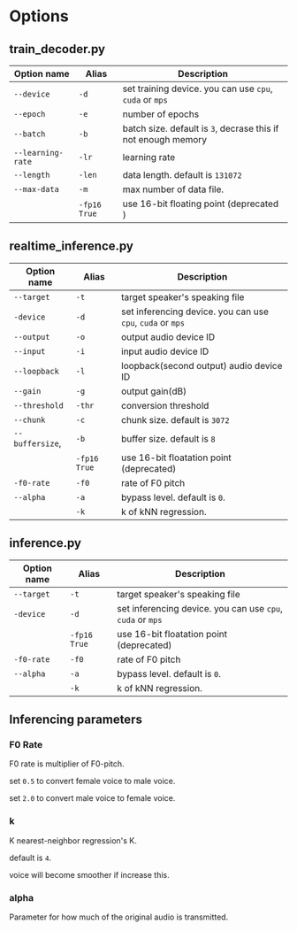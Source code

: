 # Options

## train_decoder.py
| Option name | Alias | Description |
|---| --- | ---|
|`--device`| `-d` | set training device. you can use `cpu`, `cuda` or `mps` |
|`--epoch`|  `-e` | number of epochs |
|`--batch`| `-b`| batch size. default is `3`, decrase this if not enough memory |
|`--learning-rate`| `-lr` | learning rate |
|`--length`|`-len` | data length. default is `131072` |
|`--max-data`| `-m` | max number of data file. |
|  |`-fp16 True`| use 16-bit floating point (deprecated )|

## realtime_inference.py
| Option name | Alias | Description |
|---| --- | ---|
|`--target`|`-t`| target speaker's speaking file |
|`-device`| `-d` | set inferencing device. you can use `cpu`, `cuda` or `mps` |
|`--output`| `-o` | output audio device ID |
|`--input`| `-i` | input audio device ID |
|`--loopback`| `-l` | loopback(second output) audio device ID |
|`--gain`| `-g` | output gain(dB) |
|`--threshold`| `-thr` | conversion threshold |
|`--chunk`| `-c` | chunk size. default is `3072` |
|`--buffersize`,| `-b` | buffer size. default is `8`|
|| `-fp16 True`| use 16-bit floatation point (deprecated)|
|`-f0-rate` | `-f0`| rate of F0 pitch |
|`--alpha`| `-a` | bypass level. default is `0`. |
||`-k`| k of kNN regression. |

## inference.py
| Option name | Alias | Description |
|---| --- | ---|
|`--target`|`-t`| target speaker's speaking file |
|`-device`| `-d` | set inferencing device. you can use `cpu`, `cuda` or `mps` |
|| `-fp16 True`| use 16-bit floatation point (deprecated)|
|`-f0-rate` | `-f0`| rate of F0 pitch |
|`--alpha`| `-a` | bypass level. default is `0`. |
||`-k`| k of kNN regression. |


## Inferencing parameters

### F0 Rate
F0 rate is multiplier of F0-pitch.

set `0.5` to convert female voice to male voice.

set `2.0` to convert male voice to female voice.

### k
K nearest-neighbor regression's K.

default is `4`.

voice will become smoother if increase this.

### alpha
Parameter for how much of the original audio is transmitted.